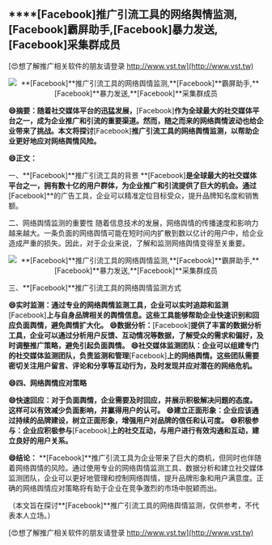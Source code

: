 ## ****[Facebook]**推广引流工具的网络舆情监测,**[Facebook]**霸屏助手,**[Facebook]**暴力发送,**[Facebook]**采集群成员**

[😍想了解推广相关软件的朋友请登录 http://www.vst.tw](http://www.vst.tw)

 <center><img src="https://vst.tw/MP4/tuiguang/png/5.png" alt="**[Facebook]**推广引流工具的网络舆情监测,**[Facebook]**霸屏助手,**[Facebook]**暴力发送,**[Facebook]**采集群成员"></center>

**😄摘要：随着社交媒体平台的迅猛发展，**[Facebook]**作为全球最大的社交媒体平台之一，成为企业推广和引流的重要渠道。然而，随之而来的网络舆情波动也给企业带来了挑战。本文将探讨**[Facebook]**推广引流工具的网络舆情监测，以帮助企业更好地应对网络舆情风险。**

**😄正文：**

一、**[Facebook]**推广引流工具的背景
**[Facebook]**是全球最大的社交媒体平台之一，拥有数十亿的用户群体，为企业推广和引流提供了巨大的机会。通过**[Facebook]**的广告工具，企业可以精准定位目标受众，提升品牌知名度和销售额。

二、网络舆情监测的重要性
随着信息技术的发展，网络舆情的传播速度和影响力越来越大。一条负面的网络舆情可能在短时间内扩散到数以亿计的用户中，给企业造成严重的损失。因此，对于企业来说，了解和监测网络舆情变得至关重要。

 <center><img src="https://vst.tw/MP4/tuiguang/png/0.png" alt="**[Facebook]**推广引流工具的网络舆情监测,**[Facebook]**霸屏助手,**[Facebook]**暴力发送,**[Facebook]**采集群成员"></center>

三、**[Facebook]**推广引流工具的网络舆情监测方式

**😄实时监测：通过专业的网络舆情监测工具，企业可以实时追踪和监测**[Facebook]**上与自身品牌相关的舆情信息。这些工具能够帮助企业快速识别和回应负面舆情，避免舆情扩大化。**
**😄数据分析：**[Facebook]**提供了丰富的数据分析工具，企业可以通过分析用户反馈、互动情况等数据，了解受众的需求和偏好，及时调整推广策略，避免引起负面舆情。**
**😄社交媒体监测团队：企业可以组建专门的社交媒体监测团队，负责监测和管理**[Facebook]**上的网络舆情。这些团队需要密切关注用户留言、评论和分享等互动行为，及时发现并应对潜在的网络危机。**

**😄四、网络舆情应对策略**

**😄快速回应：对于负面舆情，企业需要及时回应，并展示积极解决问题的态度。这样可以有效减少负面影响，并赢得用户的认可。**
**😄建立正面形象：企业应该通过持续的品牌建设，树立正面形象，增强用户对品牌的信任和认可度。**
**😄积极参与：企业应积极参与**[Facebook]**上的社交互动，与用户进行有效沟通和互动，建立良好的用户关系。**

**😄结论：**
**[Facebook]**推广引流工具为企业带来了巨大的商机，但同时也伴随着网络舆情的风险。通过使用专业的网络舆情监测工具、数据分析和建立社交媒体监测团队，企业可以更好地管理和控制网络舆情，提升品牌形象和用户满意度。正确的网络舆情应对策略将有助于企业在竞争激烈的市场中脱颖而出。

（本文旨在探讨**[Facebook]**推广引流工具的网络舆情监测，仅供参考，不代表本人立场。）

[😍想了解推广相关软件的朋友请登录 http://www.vst.tw](http://www.vst.tw)



